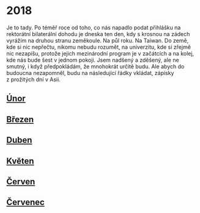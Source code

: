 # 2018

Je to tady. Po téměř roce od toho, co nás napadlo podat přihlášku na rektorátní bilaterální dohodu je dneska ten den, kdy s krosnou na zádech vyrážím na druhou stranu zeměkoule. Na půl roku. Na Taiwan. Do země, kde si nic nepřečtu, nikomu nebudu rozumět, na univerzitu, kde si zřejmě nic nezapíšu, protože jejich mezinárodní program je v začátcích a na kolej, kde nás bude šest v jednom pokoji.
Jsem nadšený a zděšený, ale ne smutný, i když předpokládám, že mnohokrát určitě budu. Ale abych do budoucna nezapomněl, budu na následující řádky vkládat, zápisky z prožitých dní v Asii.

## [Únor](2018_february.md)
## [Březen](2018_march.md)
## [Duben](2018_april.md)
## [Květen](2018_may.md)
## [Červen](2018_june.md)
## [Červenec](2018_july.md)
